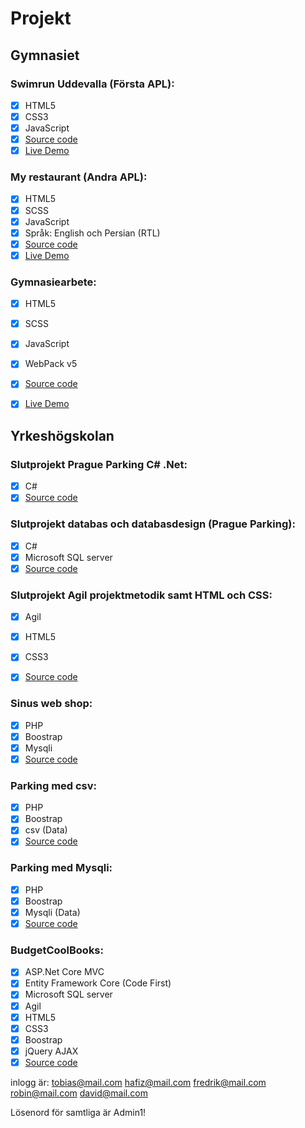 # Projekt

## Gymnasiet

### Swimrun Uddevalla (Första APL):
- [x] HTML5
- [x] CSS3
- [x] JavaScript
- [x] [Source code](https://github.com/HafizullahRahimi/project1 "Github")
- [x] [Live Demo](https://hafizullahrahimi.github.io/project1/ "Swimrun Uddevalla")

### My restaurant (Andra APL):
- [x] HTML5
- [x] SCSS
- [x] JavaScript
- [x] Språk: English och Persian (RTL)
- [x] [Source code](https://github.com/HafizullahRahimi/project2 "Github")
- [x] [Live Demo](https://hafizullahrahimi.github.io/project2/ "My restaurant")

### Gymnasiearbete:
- [x] HTML5
- [x] SCSS
- [x] JavaScript
- [x] WebPack v5
- [x] [Source code](https://github.com/HafizullahRahimi/gymnasiearbete-project "Github")
- [x] [Live Demo](https://hafizullahrahimi.github.io/gymnasiearbete-project/ "Gymnasiearbete")


## Yrkeshögskolan 


### Slutprojekt Prague Parking C# .Net:
- [x] C#
- [x] [Source code](https://github.com/HafizullahRahimi/Slutuppgift-Prague-Parking-C-.NET "Github")

### Slutprojekt databas och databasdesign (Prague Parking):
- [x] C#
- [x] Microsoft SQL server
- [x] [Source code](https://github.com/HafizullahRahimi/slutuppgift-databas-och-databasdesign "Github")

### Slutprojekt Agil projektmetodik samt HTML och CSS:
- [x] Agil
- [x] HTML5
- [x] CSS3
- [x] [Source code](https://github.com/HafizullahRahimi/slutprojekt-Agil-projektmetodik-samt-HTML-och-CSS "Github")


### Sinus web shop:
- [x] PHP
- [x] Boostrap
- [x] Mysqli
- [x] [Source code](https://github.com/HafizullahRahimi/slutuppgift-php-hafiz "Github")

### Parking med csv:
- [x] PHP
- [x] Boostrap
- [x] csv (Data)
- [x] [Source code](https://github.com/HafizullahRahimi/php-parking-csv "Github")

### Parking med Mysqli:
- [x] PHP
- [x] Boostrap
- [x] Mysqli (Data)
- [x] [Source code](https://github.com/HafizullahRahimi/php-parking-mysqli "Github")

### BudgetCoolBooks:
-   [x] ASP.Net Core MVC
-   [x] Entity Framework Core (Code First)
-   [x] Microsoft SQL server
-   [x] Agil
-   [x] HTML5
-   [x] CSS3
-   [x] Boostrap
-   [x] jQuery AJAX
-   [x] [Source code](https://github.com/Efjai/BudgetCoolBooks "Github")

inlogg är:
tobias@mail.com
hafiz@mail.com
fredrik@mail.com
robin@mail.com
david@mail.com

Lösenord för samtliga är Admin1!

